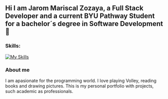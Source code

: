 ## Hi I am Jarom Mariscal Zozaya, a Full Stack Developer and a current BYU Pathway Student for a bachelor´s degree in Software Development 👋
### Skills:
[![My Skills](https://skillicons.dev/icons?i=js,html,css,tailwindcss,bootstrap,nodejs,react,laravel,php,java,spring,python)](https://skillicons.dev)
### About me
I am apasionate for the programming world. I love playing Volley, reading books and drawing pictures.
This is my personal portfolio with projects, such academic as professionals. 
<!--
**Jarom27/Jarom27** is a ✨ _special_ ✨ repository because its `README.md` (this file) appears on your GitHub profile.

Here are some ideas to get you started:

- 🔭 I’m currently working on ...
- 🌱 I’m currently learning ...
- 👯 I’m looking to collaborate on ...
- 🤔 I’m looking for help with ...
- 💬 Ask me about ...
- 📫 How to reach me: ...
- 😄 Pronouns: ...
- ⚡ Fun fact: ...
-->
